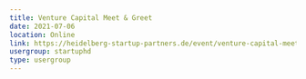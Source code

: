 ```yaml
---
title: Venture Capital Meet & Greet
date: 2021-07-06
location: Online
link: https://heidelberg-startup-partners.de/event/venture-capital-meet-greet/
usergroup: startuphd
type: usergroup
---
```

